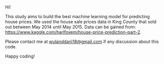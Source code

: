 Hi!

This study aims to build the best machine learning model for predicting house prices. 
We used the house sale prices data in King County that sold out between May 2014 until May 2015. Data can be gained from:
https://www.kaggle.com/harlfoxem/house-price-prediction-part-2.

Please contact me at wulanddarii18@gmail.com if any discussion about this code.

Happy coding!
